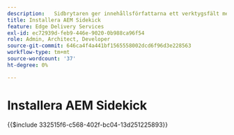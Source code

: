 ```yaml
---
description: ​ ​ Sidbrytaren ger innehållsförfattarna ett verktygsfält med sammanhangsberoende alternativ så att de kan redigera, förhandsgranska och publicera sitt innehåll direkt från webbplatsens sidor.
title: Installera AEM Sidekick
feature: Edge Delivery Services
exl-id: ec72939d-feb9-446e-9020-0b988ca96f54
role: Admin, Architect, Developer
source-git-commit: 646ca4f4a441bf1565558002dcd6f96d3e228563
workflow-type: tm+mt
source-wordcount: '37'
ht-degree: 0%

---
```


# Installera AEM Sidekick

{{$include 332515f6-c568-402f-bc04-13d251225893}}
